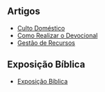 ## Artigos
- [Culto Doméstico](./artigos/culto-domestico.md)
- [Como Realizar o Devocional](./artigos/como-realizar-o-devocional.md)
- [Gestão de Recursos](./artigos/gestao-de-recursos.html)

## Exposição Bíblica

- [Exposição Bíblica](./exposicao-biblica)
